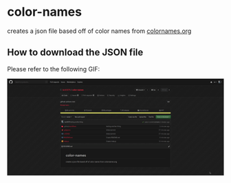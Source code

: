 # color-names

creates a json file based off of color names from [colornames.org](//colornames.org)


## How to download the JSON file

Please refer to the following GIF:

![How to download colornames.json](download.gif)
